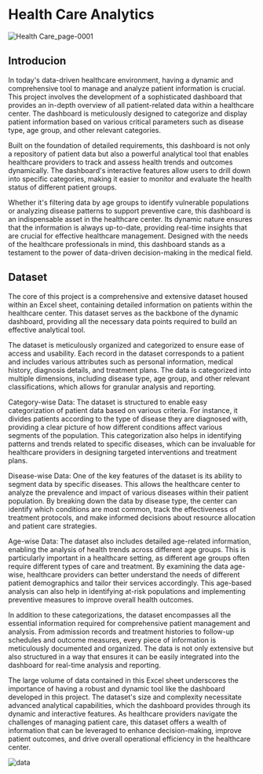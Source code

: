# Health Care Analytics
![Health Care_page-0001](https://github.com/user-attachments/assets/afcaad25-7265-49b4-8e76-99e14c86418d)
## Introducion
In today's data-driven healthcare environment, having a dynamic and comprehensive tool to manage and analyze patient information is crucial. This project involves the development of a sophisticated dashboard that provides an in-depth overview of all patient-related data within a healthcare center. The dashboard is meticulously designed to categorize and display patient information based on various critical parameters such as disease type, age group, and other relevant categories.

Built on the foundation of detailed requirements, this dashboard is not only a repository of patient data but also a powerful analytical tool that enables healthcare providers to track and assess health trends and outcomes dynamically. The dashboard's interactive features allow users to drill down into specific categories, making it easier to monitor and evaluate the health status of different patient groups.

Whether it's filtering data by age groups to identify vulnerable populations or analyzing disease patterns to support preventive care, this dashboard is an indispensable asset in the healthcare center. Its dynamic nature ensures that the information is always up-to-date, providing real-time insights that are crucial for effective healthcare management. Designed with the needs of the healthcare professionals in mind, this dashboard stands as a testament to the power of data-driven decision-making in the medical field.

## Dataset
The core of this project is a comprehensive and extensive dataset housed within an Excel sheet, containing detailed information on patients within the healthcare center. This dataset serves as the backbone of the dynamic dashboard, providing all the necessary data points required to build an effective analytical tool.

The dataset is meticulously organized and categorized to ensure ease of access and usability. Each record in the dataset corresponds to a patient and includes various attributes such as personal information, medical history, diagnosis details, and treatment plans. The data is categorized into multiple dimensions, including disease type, age group, and other relevant classifications, which allows for granular analysis and reporting.

Category-wise Data: The dataset is structured to enable easy categorization of patient data based on various criteria. For instance, it divides patients according to the type of disease they are diagnosed with, providing a clear picture of how different conditions affect various segments of the population. This categorization also helps in identifying patterns and trends related to specific diseases, which can be invaluable for healthcare providers in designing targeted interventions and treatment plans.

Disease-wise Data: One of the key features of the dataset is its ability to segment data by specific diseases. This allows the healthcare center to analyze the prevalence and impact of various diseases within their patient population. By breaking down the data by disease type, the center can identify which conditions are most common, track the effectiveness of treatment protocols, and make informed decisions about resource allocation and patient care strategies.

Age-wise Data: The dataset also includes detailed age-related information, enabling the analysis of health trends across different age groups. This is particularly important in a healthcare setting, as different age groups often require different types of care and treatment. By examining the data age-wise, healthcare providers can better understand the needs of different patient demographics and tailor their services accordingly. This age-based analysis can also help in identifying at-risk populations and implementing preventive measures to improve overall health outcomes.

In addition to these categorizations, the dataset encompasses all the essential information required for comprehensive patient management and analysis. From admission records and treatment histories to follow-up schedules and outcome measures, every piece of information is meticulously documented and organized. The data is not only extensive but also structured in a way that ensures it can be easily integrated into the dashboard for real-time analysis and reporting.

The large volume of data contained in this Excel sheet underscores the importance of having a robust and dynamic tool like the dashboard developed in this project. The dataset's size and complexity necessitate advanced analytical capabilities, which the dashboard provides through its dynamic and interactive features. As healthcare providers navigate the challenges of managing patient care, this dataset offers a wealth of information that can be leveraged to enhance decision-making, improve patient outcomes, and drive overall operational efficiency in the healthcare center.

![data](https://github.com/user-attachments/assets/dd6854a3-4405-4804-be31-27d08935ca10)
